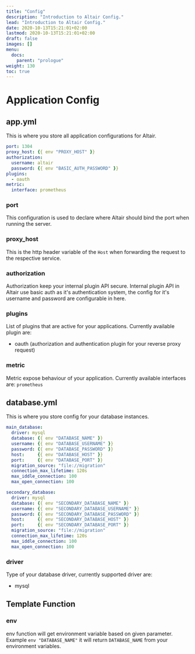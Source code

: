 ```yaml
---
title: "Config"
description: "Introduction to Altair Config."
lead: "Introduction to Altair Config."
date: 2020-10-13T15:21:01+02:00
lastmod: 2020-10-13T15:21:01+02:00
draft: false
images: []
menu:
  docs:
    parent: "prologue"
weight: 130
toc: true
---
```


# Application Config

## app.yml

This is where you store all application configurations for Altair.

```yaml
port: 1304
proxy_host: {{ env "PROXY_HOST" }}
authorization:
  username: altair
  password: {{ env "BASIC_AUTH_PASSWORD" }}
plugins:
  - oauth
metric:
  interface: prometheus
```

### port

This configuration is used to declare where Altair should bind the port when running the server.

### proxy_host

This is the http header variable of the `Host` when forwarding the request to the respective service.

### authorization

Authorization keep your internal plugin API secure. Internal plugin API in Altair use basic auth as it's authentication system, the config for it's username and password are configurable in here.

### plugins

List of plugins that are active for your applications. Currently available plugin are:

- oauth (authorization and authentication plugin for your reverse proxy request)

### metric

Metric expose behaviour of your application. Currently available interfaces are: `prometheus`

## database.yml

This is where you store config for your database instances.

```yaml
main_database:
  driver: mysql
  database: {{ env "DATABASE_NAME" }}
  username: {{ env "DATABASE_USERNAME" }}
  password: {{ env "DATABASE_PASSWORD" }}
  host:     {{ env "DATABASE_HOST" }}
  port:     {{ env "DATABASE_PORT" }}
  migration_source: "file://migration"
  connection_max_lifetime: 120s
  max_iddle_connection: 100
  max_open_connection: 100

secondary_database:
  driver: mysql
  database: {{ env "SECONDARY_DATABASE_NAME" }}
  username: {{ env "SECONDARY_DATABASE_USERNAME" }}
  password: {{ env "SECONDARY_DATABASE_PASSWORD" }}
  host:     {{ env "SECONDARY_DATABASE_HOST" }}
  port:     {{ env "SECONDARY_DATABASE_PORT" }}
  migration_source: "file://migration"
  connection_max_lifetime: 120s
  max_iddle_connection: 100
  max_open_connection: 100
```

### driver

Type of your database driver, currently supported driver are:

- mysql

## Template Function

### env

env function will get environment variable based on given parameter. Example `env "DATABASE_NAME"` it will return `DATABASE_NAME` from your environment variables.
